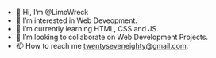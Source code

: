 - 👋 Hi, I’m @LimoWreck
- 👀 I’m interested in Web Deveopment.
- 🌱 I’m currently learning HTML, CSS and JS.
- 💞️ I’m looking to collaborate on Web Development Projects.
- 📫 How to reach me twentyseveneighty@gmail.com.

<!---
LimoWreck/LimoWreck is a ✨ special ✨ repository because its `README.md` (this file) appears on your GitHub profile.
You can click the Preview link to take a look at your changes.
--->
